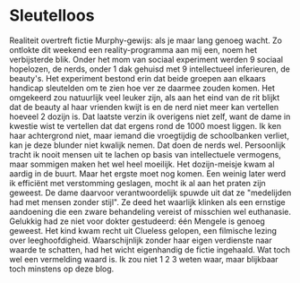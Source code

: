 # Sleutelloos

Realiteit overtreft fictie Murphy-gewijs: als je maar lang genoeg wacht. Zo ontlokte dit weekend een reality-programma aan mij een, noem het verbijsterde blik. Onder het mom van sociaal experiment werden 9 sociaal hopelozen, de nerds, onder 1 dak gehuisd met 9 intellectueel inferieuren, de beauty's. Het experiment bestond erin dat beide groepen aan elkaars handicap sleutelden om te zien hoe ver ze daarmee zouden komen. Het omgekeerd zou natuurlijk veel leuker zijn, als aan het eind van de rit blijkt dat de beauty al haar vrienden kwijt is en de nerd niet meer kan vertellen hoeveel 2 dozijn is.
Dat laatste verzin ik overigens niet zelf, want de dame in kwestie wist te vertellen dat dat ergens rond de 1000 moest liggen. Ik ken haar achtergrond niet, maar iemand die vroegtijdig de schoolbanken verliet, kan je deze blunder niet kwalijk nemen. Dat doen de nerds wel. Persoonlijk tracht ik nooit mensen uit te lachen op basis van intellectuele vermogens, maar sommigen maken het wel heel moeilijk. Het dozijn-meisje kwam al aardig in de buurt.
Maar het ergste moet nog komen. Een weinig later werd ik efficiënt met verstomming geslagen, mocht ik al aan het praten zijn geweest. De dame daarvoor verantwoordelijk spuwde uit dat ze "medelijden had met mensen zonder stijl". Ze deed het waarlijk klinken als een ernstige aandoening die een zware behandeling vereist of misschien wel euthanasie. Gelukkig had ze niet voor dokter gestudeerd: één Mengele is genoeg geweest. Het kind kwam recht uit Clueless gelopen, een filmische lezing over leeghoofdigheid. Waarschijnlijk zonder haar eigen verdienste naar waarde te schatten, had het wicht eigenhandig de fictie ingehaald. Wat toch wel een vermelding waard is. Ik zou niet 1 2 3 weten waar, maar blijkbaar toch minstens op deze blog.